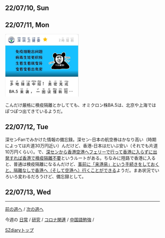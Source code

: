 ## 22/07/10, Sun


## 22/07/11, Mon

<img src="https://github.com/akita11/SZdiary/blob/main/diary/photo/2022-07-11_20.48.37.jpg" width="240px">

こんだけ厳格に検疫隔離とかしてても、オミクロン株BA.5は、北京や上海ではぽつぽつ出てきているようだ。


## 22/07/12, Tue

深センFanでみかけた情報の備忘録。深セン-日本の航空券はかなり高い（時期によっては片道30万円近い）んだけど、香港-日本はだいぶ安い（それでも片道10万円くらい）。で、[深センから香港空港へフェリーで行って香港に入らずに出発すれば香港で検疫隔離不要](https://www.shenzhen-fan.com/2021-08-06-new-information-of-shekou-to-hk-airport-ferry/)というルートがある。ちなみに陸路で香港に入ると、普通は検疫隔離になるんだけど、[事前に「来港易」という手続きをしておくと、隔離なしで香港へ（そして空港へ）行くことができる](https://www.shenzhen-fan.com/news-2021-09-17-how-to-use-come2hk-scheme/)ようだ。まあ状況でいろいろ変わるだろうけど、備忘録として。


## 22/07/13, Wed


***

[前の週へ](2207-1.md) /
[次の週へ](2207-3.md)

今週の
[日常](../diary/2207-2.md) /
[研究](../research/2207-2.md) /
[コロナ関連](../covid19/2207-2.md) / 
[中国語勉強](../chinese/2207-2.md) / 

[SZdiaryトップ](../../README.md)
